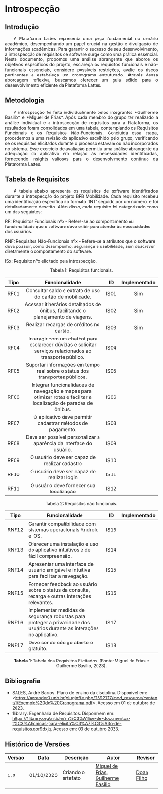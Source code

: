 # **Introspecção**

## **Introdução**

<p style="text-align: justify;">
&emsp;&emsp;A Plataforma Lattes representa uma peça fundamental no cenário acadêmico, desempenhando um papel crucial na gestão e divulgação de informações acadêmicas. Para garantir o sucesso de seu desenvolvimento, a introspecção de requisitos de software surge como uma prática essencial. Neste documento, propomos uma análise abrangente que aborde os objetivos específicos do projeto, esclareça os requisitos funcionais e não-funcionais essenciais, considere possíveis restrições, avalie os riscos pertinentes e estabeleça um cronograma estruturado. Através dessa abordagem reflexiva, buscamos oferecer um guia sólido para o desenvolvimento eficiente da Plataforma Lattes.
</p>

## **Metodologia**

<p style="text-align: justify;">
&emsp;&emsp;A introspecção foi feita individualmente pelos integrantes *Guilherme Basilio* e *Miguel de Frias*. Após cada membro do grupo ter realizado a análise individual e a introspecção de requisitos para a Plataforma, os resultados foram consolidados em uma tabela, contemplando os Requisitos Funcionais e os Requisitos Não-Funcionais. Concluída essa etapa, procedemos a uma revisão do aplicativo escolhido pelo grupo, verificando se os requisitos elicitados durante o processo estavam ou não incorporados no sistema. Esse exercício de avaliação permitiu uma análise abrangente da adequação do aplicativo em relação às necessidades identificadas, fornecendo insights valiosos para o desenvolvimento contínuo da Plataforma Lattes.
</p>

## **Tabela de Requisitos**

<p style="text-align: justify;">
&emsp;&emsp;A tabela abaixo apresenta os requisitos de software identificados durante a introspecção do projeto BRB Mobilidade. Cada requisito recebeu uma identificação específica no formato 'INT' seguido por um número, e foi detalhadamente descrito. Além disso, cada requisito foi categorizado como um dos seguintes:
</p>


RF: Requisitos Funcionais nºx - Refere-se ao comportamento ou funcionalidade que o software deve exibir para atender às necessidades dos usuários.

RNF: Requisitos Não-Funcionais nºx - Refere-se a atributos que o software deve possuir, como desempenho, segurança e usabilidade, sem descrever diretamente o comportamento do software.

ISx: Requisito nºx elicitado pela introspecção.


<p style="text-align: center;">
Tabela 1: Requisitos funcionais.
</p>


| Tipo   | Funcionalidade                                       | ID   | Implementado |
| :---:  | :--------------------------------------------------: | :---: | :----------: |
| RF01   | Consultar saldo e extrato de uso do cartão de mobilidade. | IS01 | Sim |
| RF02   | Acessar itinerários detalhados de ônibus, facilitando o planejamento de viagens. | IS02 | Sim |
| RF03   | Realizar recargas de créditos no cartão. | IS03 | Sim |
| RF04   | Interagir com um chatbot para esclarecer dúvidas e solicitar serviços relacionados ao transporte público. | IS04 |              |
| RF05   | Suportar informações em tempo real sobre o status dos transportes públicos. | IS05 |              |
| RF06   | Integrar funcionalidades de navegação e mapas para otimizar rotas e facilitar a localização de paradas de ônibus. | IS06 |              |
| RF07   | O aplicativo deve permitir cadastrar métodos de pagamento. | IS08 |              |
| RF08   | Deve ser possível personalizar a aparência da interface do usuário. | IS09 |              |
| RF09   | O usuário deve ser capaz de realizar cadastro | IS10 |              |
| RF10   | O usuário deve ser capaz de realizar login | IS11 |              |
| RF11   | O usuário deve fornecer sua localização | IS12 |              |

<p style="text-align: center;">
Tabela 2: Requisitos não funcionais.
</p>

| Tipo   | Funcionalidade                                                                                           | ID   | Implementado |
|--------|----------------------------------------------------------------------------------------------------------|------|--------------|
| RNF12  | Garantir compatibilidade com sistemas operacionais Android e iOS.                                       | IS13 |              |
| RNF13  | Oferecer uma instalação e uso do aplicativo intuitivos e de fácil compreensão.                            | IS14 |              |
| RNF14  | Apresentar uma interface de usuário amigável e intuitiva para facilitar a navegação.                    | IS15 |              |
| RNF15  | Fornecer feedback ao usuário sobre o status da consulta, recarga e outras interações relevantes.        | IS16 |              |
| RNF16  | Implementar medidas de segurança robustas para proteger a privacidade dos usuários durante as interações no aplicativo. | IS17 |              |
| RNF17  | Deve ser de código aberto e gratuito.                                                                  | IS18 |              |

<div style="text-align: center">
    <p> <b>Tabela 1</b>: Tabela dos Requisitos Elicitados. (Fonte: Miguel de Frias e Guilherme Basilio, 2023).</p>
</div>

## **Bibliografia**

- SALES, André Barros. Plano de ensino da disciplina. Disponível em: <<https://aprender3.unb.br/pluginfile.php/2692717/mod_resource/content/1/Exemplo%20de%20Cronograma.pdf>>. Acesso em 01 de outubro de 2023.
- 1library. Engenharia de Requisitos. Disponívem em: https://1library.org/article/an%C3%A1lise-de-documentos-t%C3%A9cnicas-para-elicita%C3%A7%C3%A3o-de-requisitos.qor9dxjq. Acesso em: 03 de outubro 2023.


## **Histórico de Versões**

| Versão | Data       | Descrição            | Autor          | Revisor        |
|--------|:----------:|----------------------|----------------|--------------- |
| `1.0`  | 01/10/2023 | Criando o artefato | [Miguel de Frias](https://github.com/migueldefrias), [Guilherme Basilio](https://github.com/GuilhermeBES) | [Doan Filho](https://github.com/FilhoDoan) |
